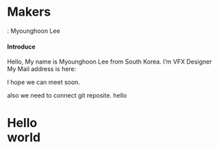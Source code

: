 <H1>Makers</H1>
: Myounghoon Lee

<H4>Introduce</H4>
Hello, My name is Myounghoon Lee from South Korea.
I’m VFX Designer <br>
My Mail address is here: <mailto:teamtim16@naver.com>

I hope we can meet soon.

also we need to connect git reposite.
hello

<H1>Hello<br>world</H2> 